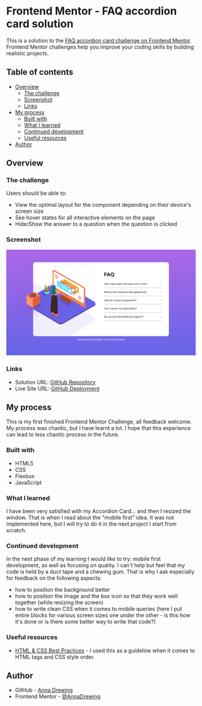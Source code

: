 # Frontend Mentor - FAQ accordion card solution

This is a solution to the [FAQ accordion card challenge on Frontend Mentor](https://www.frontendmentor.io/challenges/faq-accordion-card-XlyjD0Oam). Frontend Mentor challenges help you improve your coding skills by building realistic projects.

## Table of contents

- [Overview](#overview)
  - [The challenge](#the-challenge)
  - [Screenshot](#screenshot)
  - [Links](#links)
- [My process](#my-process)
  - [Built with](#built-with)
  - [What I learned](#what-i-learned)
  - [Continued development](#continued-development)
  - [Useful resources](#useful-resources)
- [Author](#author)

## Overview

### The challenge

Users should be able to:

- View the optimal layout for the component depending on their device's screen size
- See hover states for all interactive elements on the page
- Hide/Show the answer to a question when the question is clicked

### Screenshot

![Screenshot](Screenshot%202023-01-23%20at%2020-39-49%20Frontend%20Mentor%20FAQ%20Accordion%20Card.png)

### Links

- Solution URL: [GitHub Repository](https://github.com/AnnaDrewing/faq-accordion-card)
- Live Site URL: [GitHub Deployment](https://annadrewing.github.io/faq-accordion-card/)

## My process

This is my first finished Frontend Mentor Challenge, all feedback welcome. My process was chaotic, but I have learnt a lot. I hope that this experience can lead to less chaotic process in the future.

### Built with

- HTML5
- CSS
- Flexbox
- JavaScript

### What I learned

I have been very satisfied with my Accordion Card... and then I resized the window. That is when I read about the "mobile first" idea. It was not implemented here, but I will try to do it in the next project I start from scratch.

### Continued development

In the next phase of my learning I would like to try: mobile first development, as well as focusing on quality. I can't help but feel that my code is held by a duct tape and a chewing gum. That is why I ask especially for feedback on the following aspects:

- how to position the background better
- how to position the image and the box icon so that they work well together (while resizing the screen)
- how to write clean CSS when it comes to mobile queries (here I put entire blocks for various screen sizes one under the other - is this how it's done or is there some better way to write that code?)

### Useful resources

- [HTML & CSS Best Practices](https://dev.to/codewithtee/15-html-and-css-good-practices-4608) - I used this as a guideline when it comes to HTML tags and CSS style order.

## Author

- GitHub - [Anna Drewing](https://github.com/AnnaDrewing)
- Frontend Mentor - [@AnnaDrewing](https://www.frontendmentor.io/profile/AnnaDrewing)
